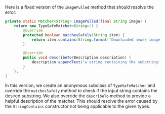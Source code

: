 Here is a fixed version of the `imagePulled` method that should resolve the error:

```java
private static Matcher<String> imagePulled(final String image) {
    return new TypeSafeMatcher<String>() {
        @Override
        protected boolean matchesSafely(String item) {
            return item.contains(String.format("Downloaded newer image for %s", image));
        }

        @Override
        public void describeTo(Description description) {
            description.appendText("a string containing the substring: Downloaded newer image for ").appendValue(image);
        }
    };
}
```

In this version, we create an anonymous subclass of `TypeSafeMatcher` and override the `matchesSafely` method to check if the input string contains the desired substring. We also override the `describeTo` method to provide a helpful description of the matcher. This should resolve the error caused by the `StringContains` constructor not being applicable to the given types.